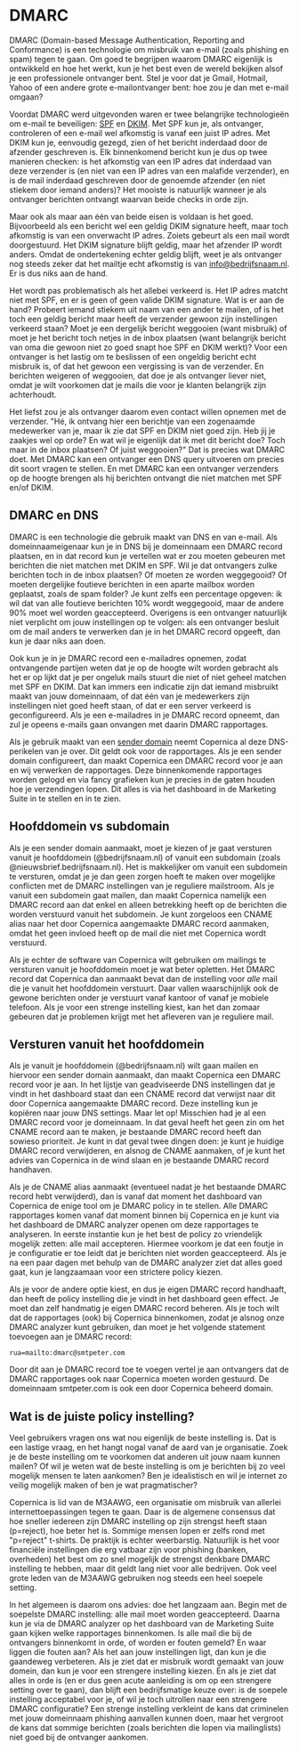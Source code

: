 # DMARC

DMARC (Domain-based Message Authentication, Reporting and Conformance) is een
technologie om misbruik van e-mail (zoals phishing en spam) tegen te gaan. Om 
goed te begrijpen waarom DMARC eigenlijk is ontwikkeld en hoe het werkt, kun je 
het best even de wereld bekijken alsof je een professionele ontvanger bent. Stel 
je voor dat je Gmail, Hotmail, Yahoo of een andere grote e-mailontvanger bent: 
hoe zou je dan met e-mail omgaan?

Voordat DMARC werd uitgevonden waren er twee belangrijke technologieën om e-mail
te beveiligen: [SPF](spf) en [DKIM](dkim). Met SPF kun je, als ontvanger, 
controleren of een e-mail wel afkomstig is vanaf een juist IP adres. Met DKIM kun
je, eenvoudig gezegd, zien of het bericht inderdaad door de afzender geschreven is. 
Elk binnenkomend bericht kun je dus op twee manieren checken: is het afkomstig 
van een IP adres dat inderdaad van deze verzender is (en niet van een IP adres van 
een malafide verzender), en is de mail inderdaad geschreven door de genoemde 
afzender (en niet stiekem door iemand anders)? Het mooiste is natuurlijk 
wanneer je als ontvanger berichten ontvangt waarvan beide checks in orde zijn.

Maar ook als maar aan één van beide eisen is voldaan is het goed. Bijvoorbeeld
als een bericht wel een geldig DKIM signature heeft, maar toch afkomstig is van
een onverwacht IP adres. Zoiets gebeurt als een mail wordt doorgestuurd. Het DKIM
signature blijft geldig, maar het afzender IP wordt anders. Omdat de ondertekening
echter geldig blijft, weet je als ontvanger nog steeds zeker dat het mailtje echt
afkomstig is van info@bedrijfsnaam.nl. Er is dus niks aan de hand.

Het wordt pas problematisch als het allebei verkeerd is. Het IP adres matcht
niet met SPF, en er is geen of geen valide DKIM signature. Wat is er aan de hand?
Probeert iemand stiekem uit naam van een ander te mailen, of is het
toch een geldig bericht maar heeft de verzender gewoon zijn instellingen verkeerd
staan? Moet je een dergelijk bericht weggooien (want misbruik) of moet je het
bericht toch netjes in de inbox plaatsen (want belangrijk bericht van oma die
gewoon niet zo goed snapt hoe SPF en DKIM werkt)? Voor een ontvanger is het
lastig om te beslissen of een ongeldig bericht echt misbruik is, of dat het gewoon
een vergissing is van de verzender. En berichten weigeren of weggooien, dat doe je 
als ontvanger liever niet, omdat je wilt voorkomen dat je mails die voor je klanten
belangrijk zijn achterhoudt.

Het liefst zou je als ontvanger daarom even contact willen opnemen met de verzender.
"Hé, ik ontvang hier een berichtje van een zogenaamde medewerker van je, maar ik 
zie dat SPF en DKIM niet goed zijn. Heb jij je zaakjes wel op orde? En wat wil 
je eigenlijk dat ik met dit bericht doe? Toch maar in de inbox plaatsen? Of 
juist weggooien?" Dat is precies wat DMARC doet. Met DMARC kan een ontvanger een 
DNS query uitvoeren om precies dit soort vragen te stellen. En met DMARC kan een
ontvanger verzenders op de hoogte brengen als hij berichten ontvangt die niet
matchen met SPF en/of DKIM.


## DMARC en DNS

DMARC is een technologie die gebruik maakt van DNS en van e-mail. Als domeinnaameigenaar
kun je in DNS bij je domeinnaam een DMARC record plaatsen, en in dat record kun 
je vertellen wat er zou moeten gebeuren met berichten die niet matchen met DKIM en SPF.
Wil je dat ontvangers zulke berichten toch in de inbox plaatsen? Of moeten ze worden
weggegooid? Of moeten dergelijke foutieve berichten in een aparte mailbox worden
geplaatst, zoals de spam folder? Je kunt zelfs een percentage opgeven: ik wil dat
van alle foutieve berichten 10% wordt weggegooid, maar de andere 90% moet wel
worden geaccepteerd. Overigens is een ontvanger natuurlijk niet verplicht om jouw 
instellingen op te volgen: als een ontvanger besluit om de mail anders
te verwerken dan je in het DMARC record opgeeft, dan kun je daar niks aan doen.

Ook kun je in je DMARC record een e-mailadres opnemen, zodat ontvangende partijen
weten dat je op de hoogte wilt worden gebracht als het er op lijkt dat je per 
ongeluk mails stuurt die niet of niet geheel matchen met SPF en DKIM. Dat kan 
immers een indicatie zijn dat iemand misbruikt maakt van jouw domeinnaam, of dat 
één van je medewerkers zijn instellingen niet goed heeft staan, of dat er een 
server verkeerd is geconfigureerd. Als je een e-mailadres in je DMARC record 
opneemt, dan zul je opeens e-mails gaan onvangen met daarin DMARC rapportages.

Als je gebruik maakt van een [sender domain](sender-domains) neemt Copernica al
deze DNS-perikelen van je over. Dit geldt ook voor de rapportages. Als je een 
sender domain configureert, dan maakt Copernica een DMARC record voor je aan en
wij verwerken de rapportages. Deze binnenkomende rapportages worden gelogd en 
via fancy grafieken kun je precies in de gaten houden hoe je verzendingen lopen. 
Dit alles is via het dashboard in de Marketing Suite in te stellen en in te zien.


## Hoofddomein vs subdomain

Als je een sender domain aanmaakt, moet je kiezen of je gaat versturen vanuit
je hoofddomein (@bedrijfsnaam.nl) of vanuit een subdomain (zoals 
@nieuwsbrief.bedrijfsnaam.nl). Het is makkelijker om vanuit een subdomein te 
versturen, omdat je je dan geen zorgen hoeft te maken over mogelijke conflicten 
met de DMARC instellingen van je reguliere mailstroom. Als je vanuit een subdomein 
gaat mailen, dan maakt Copernica namelijk een DMARC record aan dat enkel en alleen
betrekking heeft op de berichten die worden verstuurd vanuit het subdomein. Je 
kunt zorgeloos een CNAME alias naar het door Copernica aangemaakte DMARC record 
aanmaken, omdat het geen invloed heeft op de mail die niet met Copernica
wordt verstuurd.

Als je echter de software van Copernica wilt gebruiken om mailings te versturen 
vanuit je hoofddomein moet je wat beter opletten. Het DMARC record dat Copernica
dan aanmaakt bevat dan de instelling voor *alle* mail die je vanuit het hoofddomein
verstuurt. Daar vallen waarschijnlijk ook de gewone berichten onder je verstuurt
vanaf kantoor of vanaf je mobiele telefoon. Als je voor een strenge instelling
kiest, kan het dan zomaar gebeuren dat je problemen krijgt met het afleveren van
je reguliere mail.


## Versturen vanuit het hoofddomein

Als je vanuit je hoofddomein (@bedrijfsnaam.nl) wilt gaan mailen en hiervoor
een sender domain aanmaakt, dan maakt Copernica een DMARC record voor je aan.
In het lijstje van geadviseerde DNS instellingen dat je vindt in het dashboard
staat dan een CNAME record dat verwijst naar dit door Copernica aangemaakte DMARC 
record. Deze instelling kun je kopiëren naar jouw DNS settings. Maar let op! 
Misschien had je al een DMARC record voor je domeinnaam. In dat geval heeft het
geen zin om het CNAME record aan te maken, je bestaande DMARC record heeft dan 
sowieso prioriteit. Je kunt in dat geval twee dingen doen: je kunt je huidige 
DMARC record verwijderen, en alsnog de CNAME aanmaken, of je kunt het advies van 
Copernica in de wind slaan en je bestaande DMARC record handhaven.

Als je de CNAME alias aanmaakt (eventueel nadat je het bestaande DMARC record
hebt verwijderd), dan is vanaf dat moment het dashboard van Copernica de enige
tool om je DMARC policy in te stellen. Alle DMARC rapportages komen vanaf dat 
moment binnen bij Copernica en je kunt via het dashboard de DMARC analyzer
openen om deze rapportages te analyseren. In eerste instantie kun je het best
de policy zo vriendelijk mogelijk zetten: alle mail accepteren. Hiermee voorkom
je dat een foutje in je configuratie er toe leidt dat je berichten niet worden
geaccepteerd. Als je na een paar dagen met behulp van de DMARC analyzer ziet
dat alles goed gaat, kun je langzaamaan voor een strictere policy kiezen.

Als je voor de andere optie kiest, en dus je eigen DMARC record handhaaft, dan 
heeft de policy instelling die je vindt in het dashboard geen effect. Je moet 
dan zelf handmatig je eigen DMARC record beheren. Als je toch wilt dat de rapportages
(ook) bij Copernica binnenkomen, zodat je alsnog onze DMARC analyzer kunt
gebruiken, dan moet je het volgende statement toevoegen aan je DMARC record:

    rua=mailto:dmarc@smtpeter.com
    
Door dit aan je DMARC record toe te voegen vertel je aan ontvangers dat de DMARC
rapportages ook naar Copernica moeten worden gestuurd. De domeinnaam smtpeter.com
is ook een door Copernica beheerd domain.


## Wat is de juiste policy instelling?

Veel gebruikers vragen ons wat nou eigenlijk de beste instelling is. Dat is een
lastige vraag, en het hangt nogal vanaf de aard van je organisatie. Zoek je de 
beste instelling om te voorkomen dat anderen uit jouw naam kunnen mailen? Of wil 
je weten wat de beste instelling is om je berichten bij zo veel mogelijk 
mensen te laten aankomen? Ben je idealistisch en wil je internet zo veilig mogelijk
maken of ben je wat pragmatischer? 

Copernica is lid van de M3AAWG, een organisatie om misbruik van allerlei 
internettoepassingen tegen te gaan. Daar is de algemene consensus dat hoe sneller 
iedereen zijn DMARC instelling op zijn strengst heeft staan (p=reject), hoe beter 
het is. Sommige mensen lopen er zelfs rond met "p=reject" t-shirts. De praktijk
is echter weerbarstig. Natuurlijk is het voor financiële instellingen die erg 
vatbaar zijn voor phishing (banken, overheden) het best om zo snel mogelijk de 
strengst denkbare DMARC instelling te hebben, maar dit geldt lang niet voor alle 
bedrijven. Ook veel grote leden van de M3AAWG gebruiken nog steeds een heel 
soepele setting.

In het algemeen is daarom ons advies: doe het langzaam aan. Begin met de soepelste
DMARC instelling: alle mail moet worden geaccepteerd. Daarna kun je via de DMARC
analyzer op het dashboard van de Marketing Suite gaan kijken welke rapportages 
binnenkomen. Is alle mail die bij de ontvangers binnenkomt in orde, of worden er 
fouten gemeld? En waar liggen die fouten aan? Als het aan jouw instellingen ligt,
dan kun je die gaandeweg verbeteren. Als je ziet dat er misbruik wordt gemaakt 
van jouw domein, dan kun je voor een strengere instelling kiezen. En als je ziet
dat alles in orde is (en er dus geen acute aanleiding is om op een strengere 
setting over te gaan), dan blijft een bedrijfsmatige keuze over: is de soepele
instelling acceptabel voor je, of wil je toch uitrollen naar een strengere 
DMARC configuratie? Een strenge instelling verkleint de kans dat criminelen
met jouw domeinnaam phishing aanvallen kunnen doen, maar het vergroot de kans
dat sommige berichten (zoals berichten die lopen via mailinglists) niet goed bij
de ontvanger aankomen.

